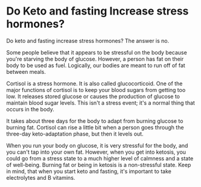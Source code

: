 # Do Keto and fasting Increase stress hormones?

Do keto and fasting increase stress hormones? The answer is no.

Some people believe that it appears to be stressful on the body because you're starving the body of glucose. However, a person has fat on their body to be used as fuel. Logically, our bodies are meant to run off of fat between meals.

Cortisol is a stress hormone. It is also called glucocorticoid. One of the major functions of cortisol is to keep your blood sugars from getting too low. It releases stored glucose or causes the production of glucose to maintain blood sugar levels. This isn't a stress event; it's a normal thing that occurs in the body.

It takes about three days for the body to adapt from burning glucose to burning fat. Cortisol can rise a little bit when a person goes through the three-day keto-adaptation phase, but then it levels out.

When you run your body on glucose, it is very stressful for the body, and you can't tap into your own fat. However, when you get into ketosis, you could go from a stress state to a much higher level of calmness and a state of well-being. Burning fat or being in ketosis is a non-stressful state. Keep in mind, that when you start keto and fasting, it's important to take electrolytes and B vitamins.